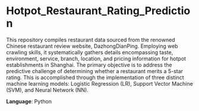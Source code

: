 # Hotpot_Restaurant_Rating_Prediction

This repository compiles restaurant data sourced from the renowned Chinese restaurant review website, DazhongDianPing. Employing web crawling skills, it systematically gathers details encompassing taste, environment, service, branch, location, and pricing information for hotpot establishments in Shanghai. The primary objective is to address the predictive challenge of determining whether a restaurant merits a 5-star rating. This is accomplished through the implementation of three distinct machine learning models: Logistic Regression (LR), Support Vector Machine (SVM), and Neural Network (NN).

**Language**: Python
